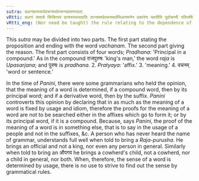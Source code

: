 ```yaml
---
sutra: प्रधानप्रत्ययार्थवचनमर्थस्यान्यप्रमाणत्वात्
vRtti: प्रधानं समासे किंचित्पदं प्रत्ययस्तव्यदादिः ताभ्यामर्थवचनमर्थाभिधानमनेन प्रकारेण भवतीति पूर्वाचार्य्यैः परिभाषितम् प्रधानोपसर्ज्जने प्रधानार्थेसहब्रूतः प्रकृति प्रत्ययौसहार्थे ब्रूत इति । तत् पाणिनिराचार्य्यः प्रत्याचष्टे अशिष्यमेतत् अर्थस्यान्यप्रमाणत्वादिति । अन्य इति शास्त्रापेक्षया लोकोव्यपदिश्यते, शब्दैरर्थाभिधानं स्वाभाविकं न पारिभाषिकमशक्यत्वात् । लोकत एवार्थावगतेः ॥
vRtti_eng: (Nor need be taught) the rule relating to the dependence of the meaning of a word on the principal (_pradhana_, in a compound) or on the affix (_pratyaya_), because the authority of the meaning (of a word, compound or derivative) consists in something else.
---
```

This _sutra_ may be divided into two parts. The first part stating the proposition and ending with the word _vachanam_. The second part giving the reason. The first part consists of four words; _Pradhana_: 'Principal in a compound.' As in the compound राजपुरुषः 'king's man,' the word _raja_ is _Upasarjana_; and पुरुषः is _pradhana_. 2. _Pratyaya_: 'affix.' 3. 'meaning.' 4. वचनम् 'word or sentence.'

In the time of _Panini_, there were some grammarians who held the opinion, that the meaning of a word is determined, if a compound word, then by its principal word; and if a derivative word, then by the suffix. _Panini_ controverts this opinion by declaring that in as much as the meaning of a word is fixed by usage and idiom, therefore the proofs for the meaning of a word are not to be searched either in the affixes which go to form it; or by its principal word, if it is a compound. Because, says _Panini_, the proof of the meaning of a word is in something else, that is to say in the usage of a people and not in the suffixes, &c. A person who has never heard the name of grammar, understands full well when told to bring a _Raja_-_purusha_. He brings an official and not a king, nor even any person in general. Similarly when told to bring an औपगव he brings a cowherd's child, not a cowherd, nor a child in general, nor both. When, therefore, the sense of a word is determined by usage, there is no use to strive to find out the sense by grammatical rules.
